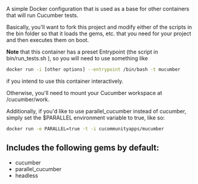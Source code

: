 A simple Docker configuration that is used as a base for other
containers that will run Cucumber tests.

Basically, you'll want to fork this project and modify either of
the scripts in the bin folder so that it loads the gems, etc. that
you need for your project and then executes them on boot.

**Note** that this container has a preset Entrypoint (the script in 
bin/run_tests.sh ), so you will need to use something like

```bash
docker run -i [other options] --entrypoint /bin/bash -t mucumber
```

if you intend to use this container interactively.

Otherwise, you'll need to mount your Cucumber workspace at /cucumber/work.

Additionally, if you'd like to use parallel_cucumber instead of cucumber,
simply set the $PARALLEL environment variable to true, like so:

```bash
docker run -e PARALLEL=true -t -i cucommunityapps/mucumber
``` 

Includes the following gems by default:
--------------------------------------
 - cucumber
 - parallel_cucumber
 - headless 
